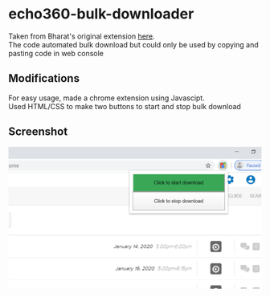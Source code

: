 # echo360-bulk-downloader
Taken from Bharat's original extension [here](https://github.com/bmiddha/echo360-bulk-downloader).  
The code automated bulk download but could only be used by copying and pasting code in web console

## Modifications
For easy usage, made a chrome extension using Javascipt.  
Used HTML/CSS to make two buttons to start and stop bulk download

## Screenshot
![ScreenShot](extension.png)




